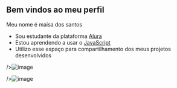 ## Bem vindos ao meu perfil

Meu nome é maisa dos santos 

- Sou estudante da plataforma [Alura](https://www.alura.com.br)
- Estou aprendendo a usar o [JavaScript](https://www.javascript.com.br)
- Utilizo esse espaço para compartilhamento dos meus projetos desenvolvidos 



/>![image](https://github.com/maisa020/maisa020/assets/173706695/2b4ba37c-8a7e-4b49-b5af-3fedb6f4eeb6)


/>![image](https://github.com/maisa020/maisa020/assets/173706695/ff98ac0c-5fd5-408d-8271-6b52133aca0f)
